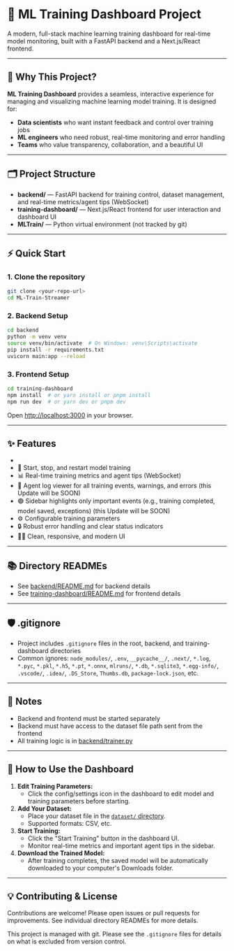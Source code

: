 # 🚀 ML Training Dashboard Project

A modern, full-stack machine learning training dashboard for real-time model monitoring, built with a FastAPI backend and a Next.js/React frontend.

---

## 🌟 Why This Project?

**ML Training Dashboard** provides a seamless, interactive experience for managing and visualizing machine learning model training. It is designed for:
- **Data scientists** who want instant feedback and control over training jobs
- **ML engineers** who need robust, real-time monitoring and error handling
- **Teams** who value transparency, collaboration, and a beautiful UI

---

## 🗂️ Project Structure

- **backend/** — FastAPI backend for training control, dataset management, and real-time metrics/agent tips (WebSocket)
- **training-dashboard/** — Next.js/React frontend for user interaction and dashboard UI
- **MLTrain/** — Python virtual environment (not tracked by git)

---

## ⚡ Quick Start

### 1. Clone the repository

```sh
git clone <your-repo-url>
cd ML-Train-Streamer
```

### 2. Backend Setup

```sh
cd backend
python -m venv venv
source venv/bin/activate  # On Windows: venv\Scripts\activate
pip install -r requirements.txt
uvicorn main:app --reload
```

### 3. Frontend Setup

```sh
cd training-dashboard
npm install  # or yarn install or pnpm install
npm run dev  # or yarn dev or pnpm dev
```

Open [http://localhost:3000](http://localhost:3000) in your browser.

---

## ✨ Features

- 
- 🚦 Start, stop, and restart model training
- 📊 Real-time training metrics and agent tips (WebSocket)
- 📝 Agent log viewer for all training events, warnings, and errors (this Update will be SOON)
- 🟢 Sidebar highlights only important events (e.g., training completed, model saved, exceptions) (this Update will be SOON)
- ⚙️ Configurable training parameters
- 🔒 Robust error handling and clear status indicators
- 🧑‍💻 Clean, responsive, and modern UI

---

## 📚 Directory READMEs

- See [backend/README.md](backend/README.md) for backend details
- See [training-dashboard/README.md](training-dashboard/README.md) for frontend details

---

## 🛡️ .gitignore

- Project includes `.gitignore` files in the root, backend, and training-dashboard directories
- Common ignores: `node_modules/`, `.env`, `__pycache__/`, `.next/`, `*.log`, `*.pyc`, `*.pkl`, `*.h5`, `*.pt`, `*.onnx`, `mlruns/`, `*.db`, `*.sqlite3`, `*.egg-info/`, `.vscode/`, `.idea/`, `.DS_Store`, `Thumbs.db`, `package-lock.json`, etc.

---

## 📝 Notes

- Backend and frontend must be started separately
- Backend must have access to the dataset file path sent from the frontend
- All training logic is in [backend/trainer.py](backend/trainer.py)

---

## 🚀 How to Use the Dashboard

1. **Edit Training Parameters:**
   - Click the config/settings icon in the dashboard to edit model and training parameters before starting.
2. **Add Your Dataset:**
   - Place your dataset file in the [`dataset/` directory](./dataset/).
   - Supported formats: CSV, etc.
3. **Start Training:**
   - Click the "Start Training" button in the dashboard UI.
   - Monitor real-time metrics and important agent tips in the sidebar.
4. **Download the Trained Model:**
   - After training completes, the saved model will be automatically downloaded to your computer's Downloads folder.

---

## 💡 Contributing & License

Contributions are welcome! Please open issues or pull requests for improvements. See individual directory READMEs for more details.

This project is managed with git. Please see the `.gitignore` files for details on what is excluded from version control.
